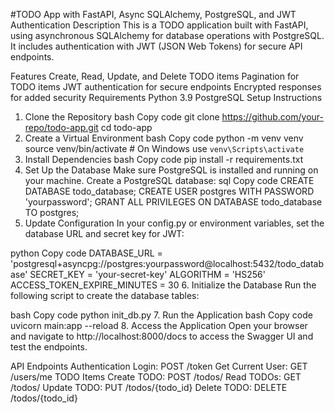 #TODO App with FastAPI, Async SQLAlchemy, PostgreSQL, and JWT Authentication
Description
This is a TODO application built with FastAPI, using asynchronous SQLAlchemy for database operations with PostgreSQL. It includes authentication with JWT (JSON Web Tokens) for secure API endpoints.

Features
Create, Read, Update, and Delete TODO items
Pagination for TODO items
JWT authentication for secure endpoints
Encrypted responses for added security
Requirements
Python 3.9
PostgreSQL
Setup Instructions
1. Clone the Repository
bash
Copy code
git clone https://github.com/your-repo/todo-app.git
cd todo-app
2. Create a Virtual Environment
bash
Copy code
python -m venv venv
source venv/bin/activate   # On Windows use `venv\Scripts\activate`
3. Install Dependencies
bash
Copy code
pip install -r requirements.txt
4. Set Up the Database
Make sure PostgreSQL is installed and running on your machine.
Create a PostgreSQL database:
sql
Copy code
CREATE DATABASE todo_database;
CREATE USER postgres WITH PASSWORD 'yourpassword';
GRANT ALL PRIVILEGES ON DATABASE todo_database TO postgres;
5. Update Configuration
In your config.py or environment variables, set the database URL and secret key for JWT:

python
Copy code
DATABASE_URL = 'postgresql+asyncpg://postgres:yourpassword@localhost:5432/todo_database'
SECRET_KEY = 'your-secret-key'
ALGORITHM = 'HS256'
ACCESS_TOKEN_EXPIRE_MINUTES = 30
6. Initialize the Database
Run the following script to create the database tables:

bash
Copy code
python init_db.py
7. Run the Application
bash
Copy code
uvicorn main:app --reload
8. Access the Application
Open your browser and navigate to http://localhost:8000/docs to access the Swagger UI and test the endpoints.

API Endpoints
Authentication
Login: POST /token
Get Current User: GET /users/me
TODO Items
Create TODO: POST /todos/
Read TODOs: GET /todos/
Update TODO: PUT /todos/{todo_id}
Delete TODO: DELETE /todos/{todo_id}
